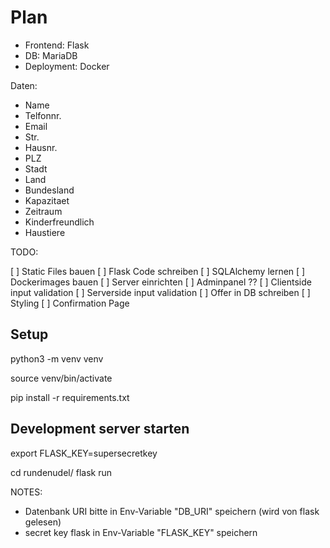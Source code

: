 # Plan

 * Frontend: Flask
 * DB: MariaDB
 * Deployment: Docker

Daten:
 * Name
 * Telfonnr.
 * Email
 * Str.
 * Hausnr.
 * PLZ
 * Stadt
 * Land
 * Bundesland
 * Kapazitaet
 * Zeitraum
 * Kinderfreundlich
 * Haustiere

TODO:

[ ] Static Files bauen
[ ] Flask Code schreiben
[ ] SQLAlchemy lernen
[ ] Dockerimages bauen
[ ] Server einrichten
[ ] Adminpanel ??
[ ] Clientside input validation
[ ] Serverside input validation
[ ] Offer in DB schreiben
[ ] Styling
[ ] Confirmation Page

## Setup

python3 -m venv venv

source venv/bin/activate

pip install -r requirements.txt

## Development server starten

export FLASK_KEY=supersecretkey

cd rundenudel/
flask run

NOTES:
 - Datenbank URI bitte in Env-Variable "DB_URI" speichern (wird von flask gelesen)
 - secret key flask in Env-Variable "FLASK_KEY" speichern
